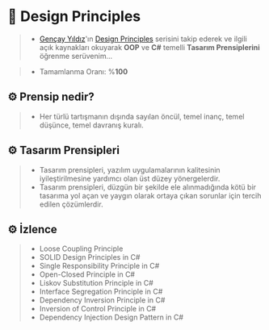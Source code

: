 # 🚧 Design Principles

> - [Gençay Yıldız](https://www.linkedin.com/in/gen%C3%A7ay-y%C4%B1ld%C4%B1z-a1453987/)'ın [Design Principles](https://www.youtube.com/playlist?list=PLQVXoXFVVtp2eAq33DVNxeoXLXj4VMYpT) serisini takip ederek ve ilgili açık kaynakları okuyarak **OOP** ve **C#** temelli **Tasarım Prensiplerini** öğrenme serüvenim...

> - Tamamlanma Oranı: %**100**

## ⚙️ Prensip nedir?

> - Her türlü tartışmanın dışında sayılan öncül, temel inanç, temel düşünce, temel davranış kuralı.

## ⚙️ Tasarım Prensipleri

> - Tasarım prensipleri, yazılım uygulamalarının kalitesinin iyileştirilmesine yardımcı olan üst düzey yönergelerdir.
> - Tasarım prensipleri, düzgün bir şekilde ele alınmadığında kötü bir tasarıma yol açan ve yaygın olarak ortaya çıkan sorunlar için tercih edilen çözümlerdir.

## ⚙️ İzlence

> - Loose Coupling Principle
> - SOLID Design Principles in C#
> - Single Responsibility Principle in C#
> - Open-Closed Principle in C#
> - Liskov Substitution Principle in C#
> - Interface Segregation Principle in C#
> - Dependency Inversion Principle in C#
> - Inversion of Control Principle in C#
> - Dependency Injection Design Pattern in C#